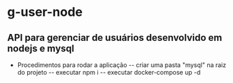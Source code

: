 # g-user-node
## API para gerenciar de usuários desenvolvido em nodejs e mysql

- Procedimentos para rodar a aplicação
-- criar uma pasta "mysql" na raiz do projeto
-- executar npm i
-- executar docker-compose up -d
